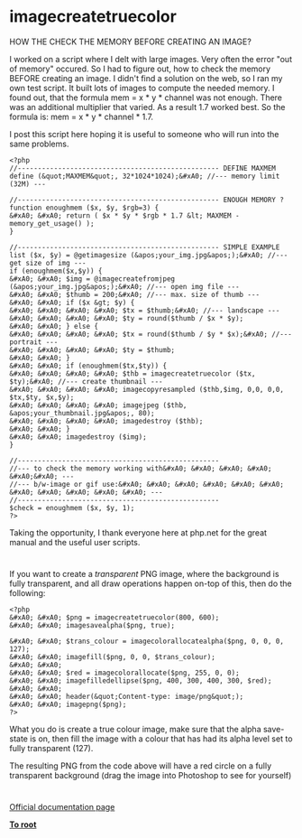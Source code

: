 # imagecreatetruecolor





HOW THE CHECK THE MEMORY BEFORE CREATING AN IMAGE?

I worked on a script where I delt with large images. Very often the error &quot;out of memory&quot; occured. So I had to figure out, how to check the memory BEFORE creating an image. I didn&apos;t find a solution on the web, so I ran my own test script. It built lots of images to compute the needed memory. I found out, that the formula mem = x * y * channel was not enough. There was an additional multiplier that varied. As a result 1.7 worked best. So the formula is: mem = x * y * channel * 1.7.

I post this script here hoping it is useful to someone who will run into the same problems.



```
<?php
//-------------------------------------------------- DEFINE MAXMEM
define (&quot;MAXMEM&quot;, 32*1024*1024);&#xA0; //--- memory limit (32M) ---

//-------------------------------------------------- ENOUGH MEMORY ?
function enoughmem ($x, $y, $rgb=3) {
&#xA0; &#xA0; return ( $x * $y * $rgb * 1.7 &lt; MAXMEM - memory_get_usage() );
}

//-------------------------------------------------- SIMPLE EXAMPLE
list ($x, $y) = @getimagesize (&apos;your_img.jpg&apos;);&#xA0; //--- get size of img ---
if (enoughmem($x,$y)) {
&#xA0; &#xA0; $img = @imagecreatefromjpeg (&apos;your_img.jpg&apos;);&#xA0; //--- open img file ---
&#xA0; &#xA0; $thumb = 200;&#xA0; //--- max. size of thumb ---
&#xA0; &#xA0; if ($x &gt; $y) {
&#xA0; &#xA0; &#xA0; &#xA0; $tx = $thumb;&#xA0; //--- landscape ---
&#xA0; &#xA0; &#xA0; &#xA0; $ty = round($thumb / $x * $y);
&#xA0; &#xA0; } else {
&#xA0; &#xA0; &#xA0; &#xA0; $tx = round($thumb / $y * $x);&#xA0; //--- portrait ---
&#xA0; &#xA0; &#xA0; &#xA0; $ty = $thumb;
&#xA0; &#xA0; }
&#xA0; &#xA0; if (enoughmem($tx,$ty)) {
&#xA0; &#xA0; &#xA0; &#xA0; $thb = imagecreatetruecolor ($tx, $ty);&#xA0; //--- create thumbnail ---
&#xA0; &#xA0; &#xA0; &#xA0; imagecopyresampled ($thb,$img, 0,0, 0,0, $tx,$ty, $x,$y);
&#xA0; &#xA0; &#xA0; &#xA0; imagejpeg ($thb, &apos;your_thumbnail.jpg&apos;, 80);
&#xA0; &#xA0; &#xA0; &#xA0; imagedestroy ($thb);
&#xA0; &#xA0; }
&#xA0; &#xA0; imagedestroy ($img);
}

//--------------------------------------------------
//--- to check the memory working with&#xA0; &#xA0; &#xA0; &#xA0; &#xA0;&#xA0; ---
//--- b/w-image or gif use:&#xA0; &#xA0; &#xA0; &#xA0; &#xA0; &#xA0; &#xA0; &#xA0; &#xA0; &#xA0; &#xA0; ---
//--------------------------------------------------
$check = enoughmem ($x, $y, 1);
?>
```


Taking the opportunity, I thank everyone here at php.net for the great manual and the useful user scripts.

  

#



If you want to create a *transparent* PNG image, where the background is fully transparent, and all draw operations happen on-top of this, then do the following:



```
<?php
&#xA0; &#xA0; $png = imagecreatetruecolor(800, 600);
&#xA0; &#xA0; imagesavealpha($png, true);

&#xA0; &#xA0; $trans_colour = imagecolorallocatealpha($png, 0, 0, 0, 127);
&#xA0; &#xA0; imagefill($png, 0, 0, $trans_colour);
&#xA0; &#xA0; 
&#xA0; &#xA0; $red = imagecolorallocate($png, 255, 0, 0);
&#xA0; &#xA0; imagefilledellipse($png, 400, 300, 400, 300, $red);
&#xA0; &#xA0; 
&#xA0; &#xA0; header(&quot;Content-type: image/png&quot;);
&#xA0; &#xA0; imagepng($png);
?>
```


What you do is create a true colour image, make sure that the alpha save-state is on, then fill the image with a colour that has had its alpha level set to fully transparent (127).

The resulting PNG from the code above will have a red circle on a fully transparent background (drag the image into Photoshop to see for yourself)

  

#

[Official documentation page](https://www.php.net/manual/en/function.imagecreatetruecolor.php)

**[To root](/README.md)**